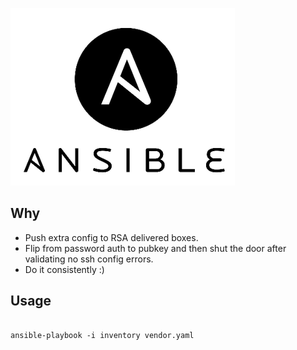 ![Ansible](ans.png)
## Why
- Push extra config to RSA delivered boxes.
- Flip from password auth to pubkey and then shut the door after validating no ssh config errors.
- Do it consistently :)

## Usage
```

ansible-playbook -i inventory vendor.yaml

```
